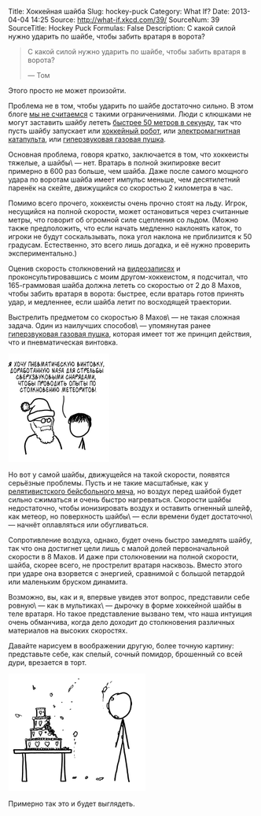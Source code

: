 Title: Хоккейная шайба
Slug: hockey-puck
Category: What If?
Date: 2013-04-04 14:25
Source: http://what-if.xkcd.com/39/
SourceNum: 39
SourceTitle: Hockey Puck
Formulas: False
Description: С какой силой нужно ударить по шайбе, чтобы забить вратаря в ворота?

> С какой силой нужно ударить по шайбе, чтобы забить вратаря в ворота?
>
> — Том

Этого просто не может произойти.

Проблема не в том, чтобы ударить по шайбе достаточно сильно. В этом блоге [мы не считаемся][1] с такими ограничениями. Люди с клюшками не могут заставить шайбу лететь [быстрее 50 метров в секунду][2], так что пусть шайбу запускает или [хоккейный робот][3], или [электромагнитная катапульта][4], или [гиперзвуковая газовая пушка][5].

Основная проблема, говоря кратко, заключается в том, что хоккеисты тяжелые, а шайбы\ — нет. Вратарь в полной экипировке весит примерно в 600 раз больше, чем шайба. Даже после самого мощного удара по воротам шайба имеет импульс меньше, чем десятилетний паренёк на скейте, движущийся со скоростью 2 километра в час.

Помимо всего прочего, хоккеисты очень прочно стоят на льду. Игрок, несущийся на полной скорости, может остановиться через считанные метры, что говорит об огромной силе сцепления со льдом. (Можно также предположить, что если начать медленно наклонять каток, то игроки не будут соскальзывать, пока угол наклона не приблизится к 50 градусам. Естественно, это всего лишь догадка, и её нужно проверить экспериментально.)

Оценив скорость столкновений на [видеозаписях][6] и проконсультировавшись с моим другом-хоккеистом, я подсчитал, что 165-граммовая шайба должна лететь со скоростью от 2 до 8 Махов, чтобы забить вратаря в ворота: быстрее, если вратарь готов принять удар, и медленнее, если шайба летит по восходящей траектории.

Выстрелить предметом со скоростью 8 Махов\ — не такая сложная задача. Один из наилучших способов\ — упомянутая ранее [гиперзвуковая газовая пушка][7], которая имеет тот же принцип действия, что и пневматическая винтовка.

![](/uploads/039-hockey-puck/goalie_bb_gun_ru.png "И мир во всем мире, хотя, я думаю, после выполнения первого желания, выполнить это будет намного труднее.")

Но вот у самой шайбы, движущейся на такой скорости, появятся серьёзные проблемы. Пусть и не такие масштабные, как у [релятивистского бейсбольного мяча][8], но воздух перед шайбой будет сильно сжиматься и очень быстро нагреваться. Скорости шайбы недостаточно, чтобы ионизировать воздух и оставить огненный шлейф, как метеор, но поверхность шайбы\ — если времени будет достаточно\ — начнёт оплавляться или обугливаться.

Сопротивление воздуха, однако, будет очень быстро замедлять шайбу, так что она достигнет цели лишь с малой долей первоначальной скорости в 8 Махов. И даже при столкновении на полной скорости, шайба, скорее всего, не прострелит вратаря насквозь. Вместо этого при ударе она взорвется с энергией, сравнимой с большой петардой или маленьким бруском динамита.

Возможно, вы, как и я, впервые увидев этот вопрос, представили себе ровную\ — как в мультиках\ — дырочку в форме хоккейной шайбы в теле вратаря. Но такое представление вызвано тем, что наша интуиция очень обманчива, когда дело доходит до столкновения различных материалов на высоких скоростях.

Давайте нарисуем в воображении другую, более точную картину: представьте себе, как спелый, сочный помидор, брошенный со всей дури, врезается в торт.

![](/uploads/039-hockey-puck/goalie_cake.png "…гол?")

Примерно так это и будет выглядеть.

[1]: /relativistic-baseball/

[2]: http://sports.yahoo.com/blogs/nhl-puck-daddy/khl-alexander-ryazantsev-sets-world-record-hardest-shot-174131642.html

[3]: http://hockeyrobotics.com/

[4]: http://www.psfc.mit.edu/~radovinsky/papers/32.pdf

[5]: http://www.nasa.gov/centers/wstf/laboratories/hypervelocity/gasguns.html

[6]: http://www.youtube.com/watch?v=fWj6--Cf9QA

[7]: http://www.nasa.gov/centers/wstf/laboratories/hypervelocity/gasguns.html

[8]: /relativistic-baseball/
